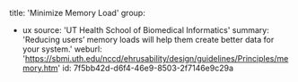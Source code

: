 title: 'Minimize Memory Load'
group:
  - ux
source: 'UT Health School of Biomedical Informatics'
summary: 'Reducing users’ memory loads will help them create better data for your system.'
weburl: 'https://sbmi.uth.edu/nccd/ehrusability/design/guidelines/Principles/memory.htm'
id: 7f5bb42d-d6f4-46e9-8503-2f7146e9c29a
